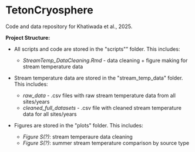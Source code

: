 # TetonCryosphere

Code and data repository for Khatiwada et al., 2025. 

**Project Structure:**

* All scripts and code are stored in the "scripts"" folder. This includes: 
  + *StreamTemp_DataCleaning.Rmd* - data cleaning + figure making for stream temperature data

* Stream temperature data are stored in the "stream_temp_data" folder. This includes:
  + *raw_data* - .csv files with raw stream temperature data from all sites/years
  + *cleaned_full_datasets* - .csv file with cleaned stream temperature data for all sites/years
  
* Figures are stored in the "plots" folder. This includes:
  + *Figure S(?)*: stream temperaure data cleaning
  + *Figure S(?)*: summer stream temperature comparison by source type
